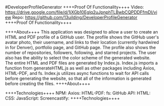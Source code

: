 #DeveloperProfileGenerator
++++Proof Of Functionality++++
Video: https://drive.google.com/file/d/1jXGb10Eglq2uJpnphTLBwbCQPDDFfmDI/view
Repo: https://github.com/13uilding/DeveloperProfileGenerator
++++Proof Of Functionality++++

++++About++++
This application was designed to allow a user to create an HTML and PDF profile of  a GitHub user. The profile shows the GitHub user's avatar photo, their username, and links to their location (currently hardwired in for Denver), portfolio page, and GitHub page. The profile also shows the number of repositories, followers, following, and starred projects. The user also has the ability to select the color scheme of the generated website.
The entire HTML and PDF files are generated by Index.js. Index.js imports a function from generateHTML.js as well as other packages including Axios, HTML-PDF, and fs. Index.js utilizes async functions to wait for API calls before generating the website, so that all of the information is generated before creating the files.
++++About++++

++++Technologies++++
NPM:
Axios:
HTML-PDF:
fs:
GitHub API: 
HTML:
CSS:
JavaScript:
Screencastify:
++++Technologies++++



